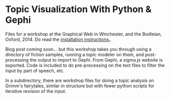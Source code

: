 Topic Visualization With Python & Gephi
=================

Files for a workshop at the Graphical Web in Winchester, and the Bodleian, Oxford, 2014. Do read the [installation instructions.](https://github.com/arnicas/TopicsPythonGephi/blob/master/Install%20Directions%20for%20Topic%20Vis%20Workshop.md).

Blog post coming soon... but this workshop takes you through using a directory of fiction samples, running a topic modeler on them, and post-processing the output to import to Gephi.  From Gephi, a sigma.js website is exported. Code is included to do pre-processing on the text files to filter the input by part of speech, etc.

In a subdirectory, there are workshop files for doing a topic analysis on Grimm's fairytales, similar in structure but with fewer python scripts for iterative revision of the input.

